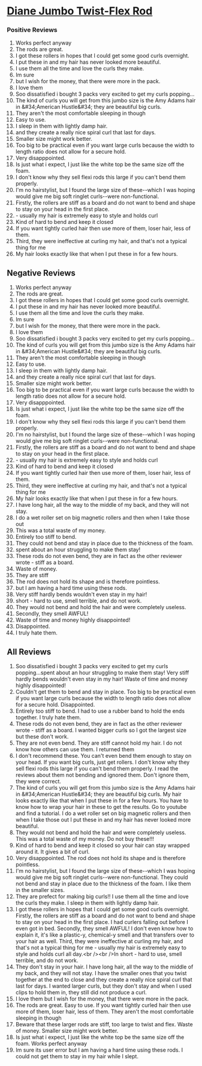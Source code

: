 # [Diane Jumbo Twist-Flex Rod](https://products.checkmycream.com/products/Diane-Jumbo-Twist-Flex-Rod.html)

### Positive Reviews

<ol>
      <li>Works perfect anyway</li>
      <li>The rods are great.</li>
      <li>I got these rollers in hopes that I could get some good curls overnight.</li>
      <li>I put these in and my hair has never looked more beautiful.</li>
      <li>I use them all the time and love the curls they make.</li>
      <li>Im sure</li>
      <li>but I wish for the money, that there were more in the pack.</li>
      <li>I love them</li>
      <li>Soo dissatisfied i bought 3 packs very excited to get my curls popping...</li>
      <li>The kind of curls you will get from this jumbo size is the Amy Adams hair in &amp;#34;American Hustle&amp;#34; they are beautiful big curls.  </li>
      <li>They aren&#x27;t the most comfortable sleeping in though</li>
      <li>Easy to use.</li>
      <li>I sleep in them with lightly damp hair.</li>
      <li>and they create a really nice spiral curl that last for days.  </li>
      <li>Smaller size might work better.</li>
      <li>Too big to be practical even if you want large curls because the width to length ratio does not allow for a secure hold.</li>
      <li>Very disapppointed.</li>
      <li>Is just what i expect, I just like the white top be the same size off the foam.</li>
      <li>I don&#x27;t know why they sell flexi rods this large if you can&#x27;t bend them properly.</li>
      <li>I&#x27;m no hairstylist, but I found the large size of these--which I was hoping would give me big soft ringlet curls--were non-functional.</li>
      <li>Firstly, the rollers are stiff as a board and do not want to bend and shape to stay on your head in the first place.</li>
      <li>- usually my hair is extremely easy to style and holds curl</li>
      <li>Kind of hard to bend and keep it closed</li>
      <li>If you want tightly curled hair then use more of them, loser hair, less of them.</li>
      <li>Third, they were ineffective at curling my hair, and that&#x27;s not a typical thing for me</li>
      <li>My hair looks exactly like that when I put these in for a few hours.  </li>
</ol>


<h2>Negative Reviews</h2>
<ol>
<li> Works perfect anyway</li>
<li> The rods are great.</li>
<li> I got these rollers in hopes that I could get some good curls overnight.</li>
<li> I put these in and my hair has never looked more beautiful.</li>
<li> I use them all the time and love the curls they make.</li>
<li> Im sure</li>
<li> but I wish for the money, that there were more in the pack.</li>
<li> I love them</li>
<li> Soo dissatisfied i bought 3 packs very excited to get my curls popping...</li>
<li> The kind of curls you will get from this jumbo size is the Amy Adams hair in &amp;#34;American Hustle&amp;#34; they are beautiful big curls.  </li>
<li> They aren&#x27;t the most comfortable sleeping in though</li>
<li> Easy to use.</li>
<li> I sleep in them with lightly damp hair.</li>
<li> and they create a really nice spiral curl that last for days.  </li>
<li> Smaller size might work better.</li>
<li> Too big to be practical even if you want large curls because the width to length ratio does not allow for a secure hold.</li>
<li> Very disapppointed.</li>
<li> Is just what i expect, I just like the white top be the same size off the foam.</li>
<li> I don&#x27;t know why they sell flexi rods this large if you can&#x27;t bend them properly.</li>
<li> I&#x27;m no hairstylist, but I found the large size of these--which I was hoping would give me big soft ringlet curls--were non-functional.</li>
<li> Firstly, the rollers are stiff as a board and do not want to bend and shape to stay on your head in the first place.</li>
<li> - usually my hair is extremely easy to style and holds curl</li>
<li> Kind of hard to bend and keep it closed</li>
<li> If you want tightly curled hair then use more of them, loser hair, less of them.</li>
<li> Third, they were ineffective at curling my hair, and that&#x27;s not a typical thing for me</li>
<li> My hair looks exactly like that when I put these in for a few hours.  </li>
<li> I have long hair, all the way to the middle of my back, and they will not stay.  </li>
<li> I do a wet roller set on big magnetic rollers and then when I take those out</li>
<li> This was a total waste of my money.  </li>
<li> Entirely too stiff to bend.</li>
<li> They could not bend and stay in place due to the thickness of the foam.</li>
<li> spent about an hour struggling to make them stay!</li>
<li> These rods do not even bend, they are in fact as the other reviewer wrote - stiff as a board.</li>
<li> Waste of money.</li>
<li> They are stiff  </li>
<li> The rod does not hold its shape and is therefore pointless.</li>
<li> but I am having a hard time using these rods.</li>
<li> Very stiff hardly bends wouldn&#x27;t even stay in my hair!</li>
<li> short - hard to use, smell terrible, and do not work.</li>
<li> They would not bend and hold the hair and were completely useless.  </li>
<li> Secondly, they smell AWFUL!</li>
<li> Waste of time and money highly disappointed!</li>
<li> Disappointed.</li>
<li> I truly hate them.</li>
</ol>

<h2>All Reviews</h2>

<ol>
    <li> Soo dissatisfied i bought 3 packs very excited to get my curls popping...spent about an hour struggling to make them stay! Very stiff hardly bends wouldn&#x27;t even stay in my hair! Waste of time and money highly disappointed!</li>
    <li> Couldn&#x27;t get them to bend and stay in place. Too big to be practical even if you want large curls because the width to length ratio does not allow for a secure hold. Disappointed.</li>
    <li> Entirely too stiff to bend. I had to use a rubber band to hold the ends together.  I truly hate them.</li>
    <li> These rods do not even bend, they are in fact as the other reviewer wrote - stiff as a board. I wanted bigger curls so I got the largest size but these don&#x27;t work.</li>
    <li> They are not even bend.  They are stiff  cannot hold my hair.  I do not know how others can use them.  I returned them</li>
    <li> I don&#x27;t recommend these. You can&#x27;t even bend them enough to stay on your head. If you want big curls, just get rollers. I don&#x27;t know why they sell flexi rods this large if you can&#x27;t bend them properly. I read the reviews about them not bending and ignored them. Don&#x27;t ignore them, they were correct.</li>
    <li> The kind of curls you will get from this jumbo size is the Amy Adams hair in &amp;#34;American Hustle&amp;#34; they are beautiful big curls.  My hair looks exactly like that when I put these in for a few hours.  You have to know how to wrap your hair in these to get the results.  Go to youtube and find a tutorial.  I do a wet roller set on big magnetic rollers and then when I take those out I put these in and my hair has never looked more beautiful.</li>
    <li> They would not bend and hold the hair and were completely useless.  This was a total waste of my money.  Do not buy these!!!</li>
    <li> Kind of hard to bend and keep it closed so your hair can stay wrapped around it. It gives a bit of curl.</li>
    <li> Very disapppointed. The rod does not hold its shape and is therefore pointless.</li>
    <li> I&#x27;m no hairstylist, but I found the large size of these--which I was hoping would give me big soft ringlet curls--were non-functional. They could not bend and stay in place due to the thickness of the foam. I like them in the smaller sizes.</li>
    <li> They are prefect for making big curls!! I use them all the time and love the curls they make. I sleep in them with lightly damp hair.</li>
    <li> I got these rollers in hopes that I could get some good curls overnight. Firstly, the rollers are stiff as a board and do not want to bend and shape to stay on your head in the first place. I had curlers falling out before I even got in bed. Secondly, they smell AWFUL! I don&#x27;t even know how to explain it, it&#x27;s like a plastic-y, chemical-y smell and that transfers over to your hair as well. Third, they were ineffective at curling my hair, and that&#x27;s not a typical thing for me - usually my hair is extremely easy to style and holds curl all day.&lt;br /&gt;&lt;br /&gt;In short - hard to use, smell terrible, and do not work.</li>
    <li> They don&#x27;t stay in your hair.  I have long hair, all the way to the middle of my back, and they will not stay.  I have the smaller ones that you twist together at the end to close and they create a really nice spiral curl that last for days.  I wanted larger curls, but they don&#x27;t stay and when I used clips to hold them in, they still did not produce a curl.</li>
    <li> I love them but I wish for the money, that there were more in the pack.</li>
    <li> The rods are great. Easy to use. If you want tightly curled hair then use more of them, loser hair, less of them. They aren&#x27;t the most comfortable sleeping in though</li>
    <li> Beware that these larger rods are stiff, too large to twist and flex. Waste of money. Smaller size might work better.</li>
    <li> Is just what i expect, I just like the white top be the same size off the foam. Works perfect anyway</li>
    <li> Im sure its user error but I am having a hard time using these rods. I could not get them to stay in my hair while I slept.</li>
</ol>




